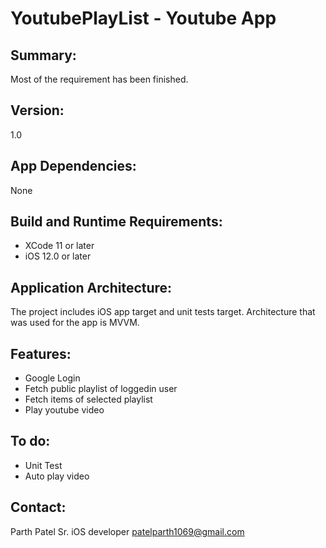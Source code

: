# YoutubePlayList - Youtube App

## Summary:

Most of the requirement has been finished. 

## Version:
1.0

## App Dependencies:
None

## Build and Runtime Requirements:

- XCode 11 or later
- iOS 12.0 or later


## Application Architecture:
The project includes iOS app target and unit tests target. Architecture that was used for the app is MVVM.


## Features:

- Google Login
- Fetch public playlist of loggedin user
- Fetch items of selected playlist
- Play youtube video


## To do:

- Unit Test
- Auto play video

## Contact:

Parth Patel
Sr. iOS developer
patelparth1069@gmail.com
